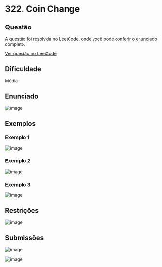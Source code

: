 # 322. Coin Change

## Questão

A questão foi resolvida no LeetCode, onde você pode conferir o enunciado completo.

[Ver questão no LeetCode](https://leetcode.com/problems/coin-change/?envType=problem-list-v2&envId=n5q0ap4i)    

## Dificuldade

Média

## Enunciado

![image](https://github.com/user-attachments/assets/5d5b06e1-34e7-43ae-8ff2-95e4dd31db41)

## Exemplos

### Exemplo 1

![image](https://github.com/user-attachments/assets/f5361852-2000-4df7-8ba2-a7da41c1afd6)

### Exemplo 2

![image](https://github.com/user-attachments/assets/0bf45ee4-09b4-4f0a-bec9-7f2bf880dcc3)

### Exemplo 3

![image](https://github.com/user-attachments/assets/be23d6ea-de25-4045-95b3-d9df87256562)

## Restrições

![image](https://github.com/user-attachments/assets/4b7c0c5f-6cb0-4bc0-884c-01de3cde7a4a)

## Submissões

![image](https://github.com/user-attachments/assets/70f37b60-e39a-462b-ade8-1d009540f8c3)

![image](https://github.com/user-attachments/assets/6cdedecd-89a9-4fef-ae5b-2de1720510cd)
